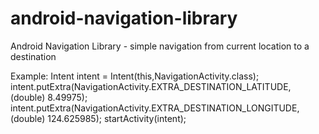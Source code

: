 android-navigation-library
==========================

Android Navigation Library - simple navigation from current location to a destination

Example:
Intent intent = Intent(this,NavigationActivity.class);
intent.putExtra(NavigationActivity.EXTRA_DESTINATION_LATITUDE, (double) 8.49975);
intent.putExtra(NavigationActivity.EXTRA_DESTINATION_LONGITUDE, (double) 124.625985);
startActivity(intent);